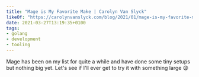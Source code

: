 ```yaml
---
title: "Mage is My Favorite Make | Carolyn Van Slyck"
likeOf: "https://carolynvanslyck.com/blog/2021/01/mage-is-my-favorite-make/"
date: 2021-03-27T13:19:35+0100
tags:
- golang
- development
- tooling
---
```

Mage has been on my list for quite a while and have done some tiny setups but nothing big yet. Let's see if I'll ever get to try it with something large 😩